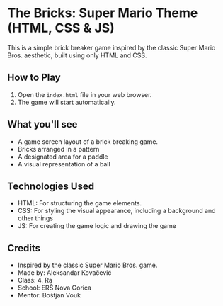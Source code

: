 # The Bricks: Super Mario Theme (HTML, CSS & JS)

This is a simple brick breaker game inspired by the classic Super Mario Bros. aesthetic, built using only HTML and CSS.

## How to Play

1.  Open the `index.html` file in your web browser.
2.  The game will start automatically.

## What you'll see

* A game screen layout of a brick breaking game.
* Bricks arranged in a pattern
* A designated area for a paddle
* A visual representation of a ball

## Technologies Used

* HTML: For structuring the game elements.
* CSS: For styling the visual appearance, including a background and other things
* JS: For creating the game logic and drawing the game

## Credits

* Inspired by the classic Super Mario Bros. game.
* Made by: Aleksandar Kovačević
* Class: 4. Ra
* School: ERŠ Nova Gorica
* Mentor: Boštjan Vouk
